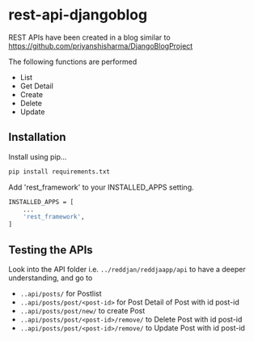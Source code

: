 # rest-api-djangoblog

REST APIs have been created in a blog similar to https://github.com/priyanshisharma/DjangoBlogProject

The following functions are performed
* List
* Get Detail
* Create
* Delete
* Update


## Installation
Install using pip...

```bash
pip install requirements.txt
```
Add 'rest_framework' to your INSTALLED_APPS setting.
```bash
INSTALLED_APPS = [
    ...
    'rest_framework',
]
```

## Testing the APIs

Look into the API folder i.e. `../reddjan/reddjaapp/api` to have a deeper understanding, and go to 

* `..api/posts/` for Postlist
* `..api/posts/post/<post-id>` for Post Detail of Post with id post-id
* `..api/posts/post/new/` to create Post
* `..api/posts/post/<post-id>/remove/` to Delete Post with id post-id
* `..api/posts/post/<post-id>/remove/` to Update Post with id post-id
